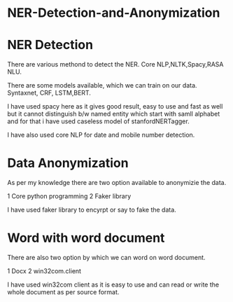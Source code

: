 # NER-Detection-and-Anonymization


# NER Detection
There are various methond to detect the NER.
Core NLP,NLTK,Spacy,RASA NLU.

There are some models available, which we can train on our data.
Syntaxnet, CRF, LSTM,BERT.


I have used spacy here as it gives good result, easy to use and fast as well but
it cannot distinguish b/w named entity which start with samll alphabet and for that i have
used caseless model of stanfordNERTagger.

I have also used core NLP for date and mobile number detection.


# Data Anonymization

As per my knowledge there are two option available to anonymizie the data.

1 Core python programming
2 Faker library

I have used faker library to encyrpt or say to fake the data.


# Word with word document

There are also two option by which we can word on word document.

1 Docx 
2 win32com.client

I have used win32com client as it is easy to use and can read or write the whole document as per source format.




